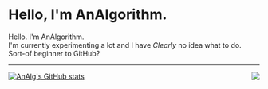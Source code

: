 # Hello, I'm AnAlgorithm.

Hello. I'm AnAlgorithm. <br>
I'm currently experimenting a lot and I have *Clearly* no idea what to do. <br>
Sort-of beginner to GitHub? <hr>

<!-- Github Stats card and stuff -->
[![AnAlg's GitHub stats](https://github-readme-stats.vercel.app/api?username=analgorithm&theme=github_dark)](https://github.com/analgorithm/AnAlgorithm)
<a href="https://github.com/analgorithm/github-readme-stats">
  <img align="right" src="https://github-readme-stats.vercel.app/api/pin/?username=analgorithm&repo=micro-coin&theme=github_dark" />
</a>
